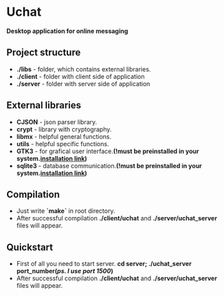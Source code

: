 <h1>Uchat</h1>
<p><b>Desktop application for online messaging</b><p>

<h2>Project structure</h2>
<ul>
  <li><b>./libs</b> - folder, which contains external libraries.</li>
  <li><b>./client</b> - folder with client side of application</li>
  <li><b>./server</b> - folder with server side of application</li>
 </ul>

<h2>External libraries</h2>
<ul>
  <li><b>CJSON</b> - json parser library.</li>
  <li><b>crypt</b> - library with cryptography.</li>
  <li><b>libmx</b> - helpful general functions.</li>
  <li><b>utils</b> - helpful specific functions.</li>
  <li><b>GTK3</b> - for grafical user interface.<b>(!must be preinstalled in your system.<a href="https://www.gtk.org/docs/installations/linux">installation link</a>)</b></li>
  <li><b>sqlite3</b> - database communication.<b>(!must be preinstalled in your system.<a href="https://www.tutorialspoint.com/sqlite/sqlite_installation.htm">installation link</a>)</b></li>
 </ul>

<h2>Compilation</h2>
<ul>
  <li>Just write <b>`make`</b> in root directory.</li>
  <li>After successful compilation <b>./client/uchat</b> and <b>./server/uchat_server</b> files will appear.</li>
  </ul>
  
<h2>Quickstart</h2>
<ul>
  <li>First of all you need to start server. <b>cd server; ./uchat_server port_number(<i>ps. I use port 1500</i>)</b></li>
  <li>After successful compilation <b>./client/uchat</b> and <b>./server/uchat_server</b> files will appear.</li>
</ul>


